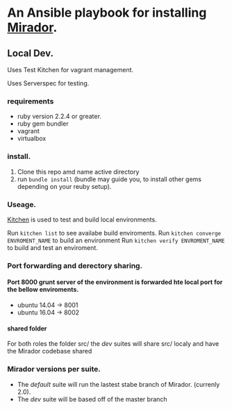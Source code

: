 # An Ansible playbook for installing [Mirador](https://github.com/IIIF/mirador).

## Local Dev.

Uses Test Kitchen for vagrant management.

Uses Serverspec for testing.

### requirements

* ruby version 2.2.4 or greater.
* ruby gem bundler
* vagrant
* virtualbox

### install.

1. Clone this repo amd name active directory
2. run `bundle install` (bundle may guide you, to install other gems depending on your reuby setup).

### Useage.

[Kitchen](https://github.com/test-kitchen/test-kitchen) is used to test and build local environments.

Run `kitchen list` to see availabe build enviroments.
Run `kitchen converge ENVROMENT_NAME` to build an environment
Run `kitchen verify ENVROMENT_NAME` to build and test an enviroment.

### Port forwarding and derectory sharing.

#### Port 8000 grunt server of the environment is forwarded hte local port for the bellow enviroments.

* ubuntu 14.04 -> 8001
* ubuntu 16.04 -> 8002

#### shared folder

For both roles the folder src/ the _dev_ suites will share src/ localy and have the Mirador codebase shared

### Mirador versions per suite.

* The _default_ suite will run the lastest stabe branch of Mirador. (currenly 2.0).
* The _dev_ suite will be based off of the master branch

